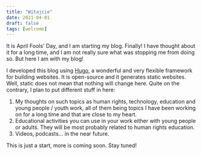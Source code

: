 ```yaml
---
title: "Witajcie"
date: 2021-04-01
draft: false
tags: [welcome]
---
```


It is April Fools' Day, and I am starting my blog. Finally! I have thought about it for a long time, and I am not really sure what was stopping me from doing so. But here I am with my blog!

I developed this blog using [Hugo](https://gohugo.io/), a wonderful and very flexible framework for building websites. It is open-source and it generates static websites. Well, static does not mean that nothing will change here. Quite on the contrary, I plan to put different stuff in here:

1. My thoughts on such topics as human rights, technology, education and young people / youth work, all of them being topics I have been working on for a long time and that are close to my heart.
2. Educational activities you can use in your work either with young people or adults. They will be most probably related to human rights education. 
3. Videos, podcasts... in the near future. 

This is just a start, more is coming soon. Stay tuned!

